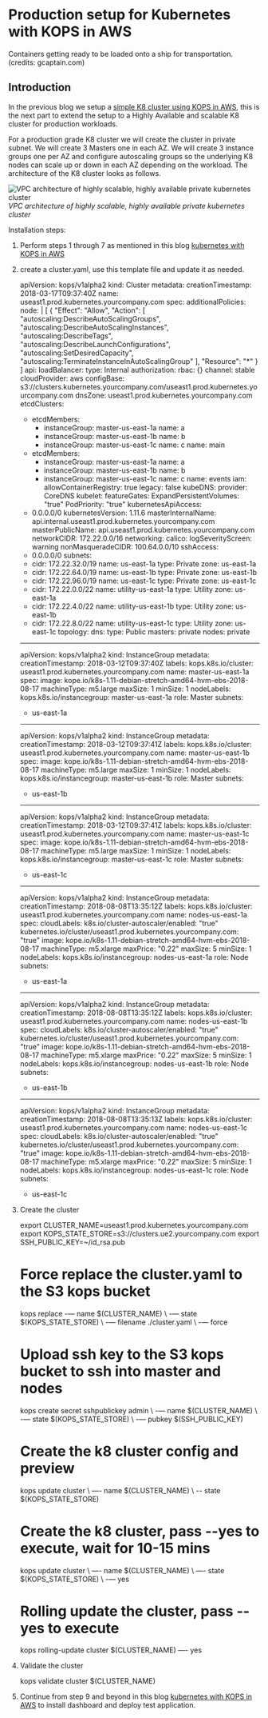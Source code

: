 
# Production setup for Kubernetes with KOPS in AWS

Containers getting ready to be loaded onto a ship for transportation. (credits: gcaptain.com)

## Introduction

In the previous blog we setup a [simple K8 cluster using KOPS in AWS](https://medium.com/@naikaa/kubernetes-with-kops-7d5b3378ca7a), this is the next part to extend the setup to a Highly Available and scalable K8 cluster for production workloads.

For a production grade K8 cluster we will create the cluster in private subnet. We will create 3 Masters one in each AZ. We will create 3 instance groups one per AZ and configure autoscaling groups so the underlying K8 nodes can scale up or down in each AZ depending on the workload. The architecture of the K8 cluster looks as follows.

![VPC architecture of highly scalable, highly available private kubernetes cluster](https://cdn-images-1.medium.com/max/2000/1*lVdrfKCbn_ubkf0uQATI2A.jpeg)*VPC architecture of highly scalable, highly available private kubernetes cluster*

Installation steps:

1. Perform steps 1 through 7 as mentioned in this blog [kubernetes with KOPS in AWS](https://medium.com/@naikaa/kubernetes-with-kops-7d5b3378ca7a)

2. create a cluster.yaml, use this template file and update it as needed.

    apiVersion: kops/v1alpha2
    kind: Cluster
    metadata:
      creationTimestamp: 2018-03-17T09:37:40Z
      name: useast1.prod.kubernetes.yourcompany.com
    spec:
      additionalPolicies:
        node: |
          [
            {
              "Effect": "Allow",
              "Action": [
                "autoscaling:DescribeAutoScalingGroups",
                "autoscaling:DescribeAutoScalingInstances",
                "autoscaling:DescribeTags",
                "autoscaling:DescribeLaunchConfigurations",
                "autoscaling:SetDesiredCapacity",
                "autoscaling:TerminateInstanceInAutoScalingGroup"
              ],
              "Resource": "*"
            }
          ]
      api:
        loadBalancer:
          type: Internal
      authorization:
        rbac: {}
      channel: stable
      cloudProvider: aws
      configBase: s3://clusters.kubernetes.yourcompany.com/useast1.prod.kubernetes.yourcompany.com
      dnsZone: useast1.prod.kubernetes.yourcompany.com
      etcdClusters:
      - etcdMembers:
        - instanceGroup: master-us-east-1a
          name: a
        - instanceGroup: master-us-east-1b
          name: b
        - instanceGroup: master-us-east-1c
          name: c
        name: main
      - etcdMembers:
        - instanceGroup: master-us-east-1a
          name: a
        - instanceGroup: master-us-east-1b
          name: b
        - instanceGroup: master-us-east-1c
          name: c
        name: events
      iam:
        allowContainerRegistry: true
        legacy: false
      kubeDNS:
        provider: CoreDNS
      kubelet:
        featureGates:
          ExpandPersistentVolumes: "true"
          PodPriority: "true"
      kubernetesApiAccess:
      - 0.0.0.0/0
      kubernetesVersion: 1.11.6
      masterInternalName: api.internal.useast1.prod.kubernetes.yourcompany.com
      masterPublicName: api.useast1.prod.kubernetes.yourcompany.com
      networkCIDR: 172.22.0.0/16
      networking:
        calico:
          logSeverityScreen: warning
      nonMasqueradeCIDR: 100.64.0.0/10
      sshAccess:
      - 0.0.0.0/0
      subnets:
      - cidr: 172.22.32.0/19
        name: us-east-1a
        type: Private
        zone: us-east-1a
      - cidr: 172.22.64.0/19
        name: us-east-1b
        type: Private
        zone: us-east-1b
      - cidr: 172.22.96.0/19
        name: us-east-1c
        type: Private
        zone: us-east-1c
      - cidr: 172.22.0.0/22
        name: utility-us-east-1a
        type: Utility
        zone: us-east-1a
      - cidr: 172.22.4.0/22
        name: utility-us-east-1b
        type: Utility
        zone: us-east-1b
      - cidr: 172.22.8.0/22
        name: utility-us-east-1c
        type: Utility
        zone: us-east-1c
      topology:
        dns:
          type: Public
        masters: private
        nodes: private

    ---

    apiVersion: kops/v1alpha2
    kind: InstanceGroup
    metadata:
      creationTimestamp: 2018-03-12T09:37:40Z
      labels:
        kops.k8s.io/cluster: useast1.prod.kubernetes.yourcompany.com
      name: master-us-east-1a
    spec:
      image: kope.io/k8s-1.11-debian-stretch-amd64-hvm-ebs-2018-08-17
      machineType: m5.large
      maxSize: 1
      minSize: 1
      nodeLabels:
        kops.k8s.io/instancegroup: master-us-east-1a
      role: Master
      subnets:
      - us-east-1a

    ---

    apiVersion: kops/v1alpha2
    kind: InstanceGroup
    metadata:
      creationTimestamp: 2018-03-12T09:37:41Z
      labels:
        kops.k8s.io/cluster: useast1.prod.kubernetes.yourcompany.com
      name: master-us-east-1b
    spec:
      image: kope.io/k8s-1.11-debian-stretch-amd64-hvm-ebs-2018-08-17
      machineType: m5.large
      maxSize: 1
      minSize: 1
      nodeLabels:
        kops.k8s.io/instancegroup: master-us-east-1b
      role: Master
      subnets:
      - us-east-1b

    ---

    apiVersion: kops/v1alpha2
    kind: InstanceGroup
    metadata:
      creationTimestamp: 2018-03-12T09:37:41Z
      labels:
        kops.k8s.io/cluster: useast1.prod.kubernetes.yourcompany.com
      name: master-us-east-1c
    spec:
      image: kope.io/k8s-1.11-debian-stretch-amd64-hvm-ebs-2018-08-17
      machineType: m5.large
      maxSize: 1
      minSize: 1
      nodeLabels:
        kops.k8s.io/instancegroup: master-us-east-1c
      role: Master
      subnets:
      - us-east-1c

    ---

    apiVersion: kops/v1alpha2
    kind: InstanceGroup
    metadata:
      creationTimestamp: 2018-08-08T13:35:12Z
      labels:
        kops.k8s.io/cluster: useast1.prod.kubernetes.yourcompany.com
      name: nodes-us-east-1a
    spec:
      cloudLabels:
        k8s.io/cluster-autoscaler/enabled: "true"
        kubernetes.io/cluster/useast1.prod.kubernetes.yourcompany.com: "true"
      image: kope.io/k8s-1.11-debian-stretch-amd64-hvm-ebs-2018-08-17
      machineType: m5.xlarge
      maxPrice: "0.22"
      maxSize: 5
      minSize: 1
      nodeLabels:
        kops.k8s.io/instancegroup: nodes-us-east-1a
      role: Node
      subnets:
      - us-east-1a

    ---

    apiVersion: kops/v1alpha2
    kind: InstanceGroup
    metadata:
      creationTimestamp: 2018-08-08T13:35:12Z
      labels:
        kops.k8s.io/cluster: useast1.prod.kubernetes.yourcompany.com
      name: nodes-us-east-1b
    spec:
      cloudLabels:
        k8s.io/cluster-autoscaler/enabled: "true"
        kubernetes.io/cluster/useast1.prod.kubernetes.yourcompany.com: "true"
      image: kope.io/k8s-1.11-debian-stretch-amd64-hvm-ebs-2018-08-17
      machineType: m5.xlarge
      maxPrice: "0.22"
      maxSize: 5
      minSize: 1
      nodeLabels:
        kops.k8s.io/instancegroup: nodes-us-east-1b
      role: Node
      subnets:
      - us-east-1b

    ---

    apiVersion: kops/v1alpha2
    kind: InstanceGroup
    metadata:
      creationTimestamp: 2018-08-08T13:35:13Z
      labels:
        kops.k8s.io/cluster: useast1.prod.kubernetes.yourcompany.com
      name: nodes-us-east-1c
    spec:
      cloudLabels:
        k8s.io/cluster-autoscaler/enabled: "true"
        kubernetes.io/cluster/useast1.prod.kubernetes.yourcompany.com: "true"
      image: kope.io/k8s-1.11-debian-stretch-amd64-hvm-ebs-2018-08-17
      machineType: m5.xlarge
      maxPrice: "0.22"
      maxSize: 5
      minSize: 1
      nodeLabels:
        kops.k8s.io/instancegroup: nodes-us-east-1c
      role: Node
      subnets:
      - us-east-1c

3. Create the cluster

    export CLUSTER_NAME=useast1.prod.kubernetes.yourcompany.com
    export KOPS_STATE_STORE=s3://clusters.ue2.yourcompany.com
    export SSH_PUBLIC_KEY=~/id_rsa.pub

    # Force replace the cluster.yaml to the S3 kops bucket
    kops replace -— name $(CLUSTER_NAME) \ 
    -— state $(KOPS_STATE_STORE) \ 
    -— filename ./cluster.yaml \ 
    -— force

    # Upload ssh key to the S3 kops bucket to ssh into master and nodes
    kops create secret sshpublickey admin \ 
    -— name $(CLUSTER_NAME) \ 
    -— state $(KOPS_STATE_STORE) \ 
    -— pubkey $(SSH_PUBLIC_KEY)

    # Create the k8 cluster config and preview
    kops update cluster \ 
    —- name $(CLUSTER_NAME) \ 
    -- state $(KOPS_STATE_STORE)

    # Create the k8 cluster, pass --yes to execute, wait for 10-15 mins 
    kops update cluster \ 
    —- name $(CLUSTER_NAME) \ 
    —- state $(KOPS_STATE_STORE) \ 
    -— yes

    # Rolling update the cluster, pass --yes to execute  
    kops rolling-update cluster $(CLUSTER_NAME) —- yes

4. Validate the cluster

    kops validate cluster $(CLUSTER_NAME)

5. Continue from step 9 and beyond in this blog [kubernetes with KOPS in AWS](https://medium.com/@naikaa/kubernetes-with-kops-7d5b3378ca7a) to install dashboard and deploy test application.
